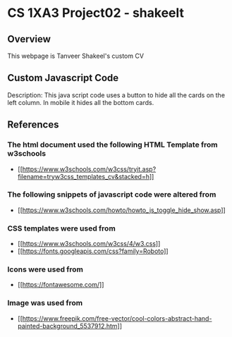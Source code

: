 # CS 1XA3 Project02 - shakeelt

## Overview

This webpage is Tanveer Shakeel's custom CV

## Custom Javascript Code

Description: This java script code uses a button to hide all the cards on the left column. In mobile it hides all the bottom cards.

## References

### The html document used the following HTML Template from w3schools
* [[https://www.w3schools.com/w3css/tryit.asp?filename=tryw3css_templates_cv&stacked=h]]

### The following snippets of javascript code were altered from
* [[https://www.w3schools.com/howto/howto_js_toggle_hide_show.asp]]

### CSS templates were used from
* [[https://www.w3schools.com/w3css/4/w3.css]]
* [[https://fonts.googleapis.com/css?family=Roboto]]

### Icons were used from
* [[https://fontawesome.com/]]
### Image was used from
* [[https://www.freepik.com/free-vector/cool-colors-abstract-hand-painted-background_5537912.htm]]
